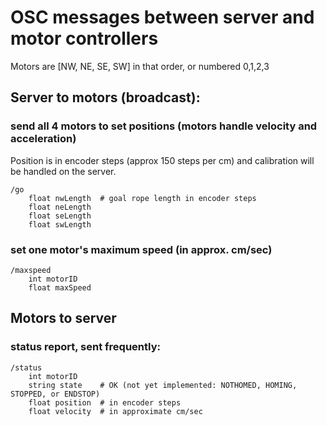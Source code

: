 # OSC messages between server and motor controllers

Motors are [NW, NE, SE, SW] in that order, or numbered 0,1,2,3

## Server to motors (broadcast):


### send all 4 motors to set positions (motors handle velocity and acceleration)
Position is in encoder steps (approx 150 steps per cm) and calibration will be handled on the server.
```
/go
	float nwLength	# goal rope length in encoder steps
	float neLength
	float seLength
	float swLength
```

### set one motor's maximum speed (in approx. cm/sec)
```
/maxspeed
	int motorID
	float maxSpeed
```


## Motors to server

### status report, sent frequently:
```
/status
	int motorID
	string state	# OK (not yet implemented: NOTHOMED, HOMING, STOPPED, or ENDSTOP)
	float position	# in encoder steps
	float velocity	# in approximate cm/sec
	

	
	